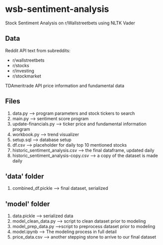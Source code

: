 # wsb-sentiment-analysis
Stock Sentiment Analysis on r/Wallstreetbets using NLTK Vader

## Data
Reddit API text from subreddits:
  - r/wallstreetbets
  - r/stocks
  - r/investing
  - r/stockmarket


TDAmeritrade API price information and fundamental data

## Files
1. data.py --> program parameters and stock tickers to search
2. main.py --> sentiment score program
3. update-financials.py --> ticker price and fundamental information program
4. workbook.py --> trend visualizer
5. setup.sql --> database setup
7. df.csv --> placeholder for daily top 10 mentioned stocks
8. historic_sentiment_analysis.csv --> the final dataframe, updated daily
9. historic_sentiment_analysis-copy.csv --> a copy of the dataset is made daily


## 'data' folder
1. combined_df.pickle --> final dataset, serialized

## 'model' folder
1.  data.pickle --> serialized data
2. model_clean_data.py --> script to clean dataset prior to modeling
3. model_prep_data.py -->script to preprocess dataset prior to modeling
4. model.ipynb --> The modeling process in full detail
5. price_data.csv --> another stepping stone to arrive to our final dataset